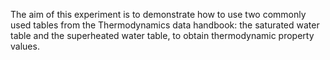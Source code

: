 The aim of this experiment is to demonstrate how to use two commonly used tables from the Thermodynamics data handbook: the saturated water table and the superheated water table, to obtain thermodynamic property values.
